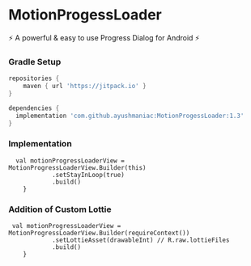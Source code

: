# MotionProgessLoader

:zap: A powerful & easy to use Progress Dialog for Android :zap:


### Gradle Setup

```gradle
repositories {
    maven { url 'https://jitpack.io' }
}

dependencies {
  implementation 'com.github.ayushmaniac:MotionProgessLoader:1.3'
}
```

### Implementation

```
  val motionProgressLoaderView = MotionProgressLoaderView.Builder(this)
            .setStayInLoop(true)
            .build()
    }
```

### Addition of Custom Lottie

```
 val motionProgressLoaderView = MotionProgressLoaderView.Builder(requireContext())
            .setLottieAsset(drawableInt) // R.raw.lottieFiles
            .build()
    }
```
